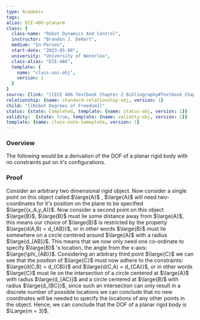 ```yaml
---
type: Academic
tags:
alias: ECE-486-planarm
class: {
  class-name: "Robot Dynamics And Control",
  instructor: "Brandon J. DeHart",
  medium: "In-Person",
  start-date: "2023-05-08",
  university: "University of Waterloo",
  class-alias: "ECE-486",
  template: {
    name: "class-uni-obj",
    version: 1
  }
}
source: {link: "[[ECE 486 Textbook Chapter 2 Bibliography#Textbook Chapter 2.1]]", alias: tbch2s1-ECE-486, template: {name: bib-source-obj , version: 1}} 
relationship: {name: standard-relationship-obj, version: 1}
child: "[[Robot Degrees of Freedom]]"
status: {state: Completed, template: {name: status-obj, version: 1}}
validity:  {state: true, template: {name: validity-obj, version: 1}}
template: {name: class-note-temnplate, version: 1}
---
```

### Overview
The following would be a derivation of the DOF of a planar rigid body with no constraints put on it's configurations. 

### Proof
Consider an arbitrary two dimensional rigid object. Now consider a single point on this object called $\large{A}$ , $\large{A}$  will need two-coordinates for it's position on the plane to be specified $\large{(x_A,y_A)}$. Now   consider a second point on this object $\large{B}$, $\large{B}$ must lie some distance away from $\large{A}$, this means our choice of $\large{B}$ is restricted by the property $\large{d(A,B) = d_{AB}}$, or in other words $\large{B}$  must lie somewhere on a circle centered around $\large{A}$  with a radius $\large{d_{AB}}$. This means that we now only need one co-ordinate to specify $\large{B}$ 's location, the angle from the x-axis: $\large{\phi_{AB}}$. Considering an arbitrary third point $\large{C}$ we can see that the position of $\large{C}$  must now adhere to the constraints:   $\large{d(C,B) = d_{CB}}$  and  $\large{d(C,A) = d_{CA}}$, or in other words $\large{C}$ must lie on the intersection of a circle centered at $\large{A}$ with radius $\large{d_{AC}}$ and a circle centered at $\large{B}$ with radius $\large{d_{BC}}$, since such an intersection can only result in a discrete number of possible locations we can conclude that no new coordinates will be needed to specify the locations of any other points in the object. Hence, we can conclude that the DOF of a planar rigid body is $\Large{m = 3}$. 
